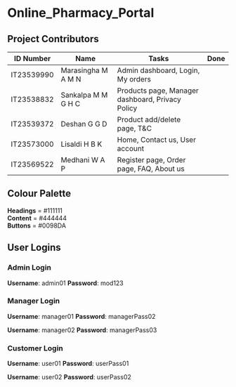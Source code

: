 # Online_Pharmacy_Portal

## Project Contributors

| ID Number  | Name               | Tasks                                            | Done |
|------------|--------------------|--------------------------------------------------|------|
| IT23539990 | Marasingha M A M N | Admin dashboard, Login, My orders                |      |
| IT23538832 | Sankalpa M M G H C | Products page, Manager dashboard, Privacy Policy |      |
| IT23539372 | Deshan G G D       | Product add/delete page, T&C                     |      |
| IT23573000 | Lisaldi H B K      | Home, Contact us, User account                   |      |
| IT23569522 | Medhani W A P      | Register page, Order page, FAQ, About us         |      |


## Colour Palette

**Headings** = #111111 <br>
**Content** = #444444 <br>
**Buttons** = #0098DA

## User Logins

### Admin Login

**Username**: admin01
**Password**: mod123

### Manager Login

**Username**: manager01
**Password**: managerPass02

**Username**: manager02
**Password**: managerPass03

### Customer Login

**Username**: user01
**Password**: userPass01

**Username**: user02
**Password**: userPass02